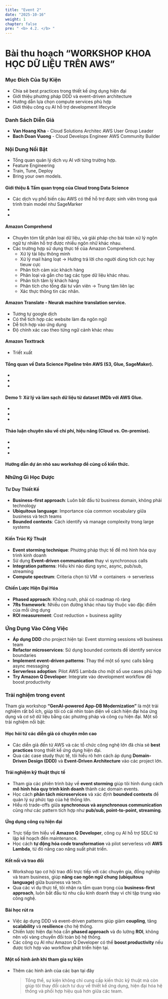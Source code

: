 ```yaml
---
title: "Event 2"
date: "2025-10-16"
weight: 1
chapter: false
pre: " <b> 4.2. </b> "
---
```


# Bài thu hoạch “WORKSHOP KHOA HỌC DỮ LIỆU TRÊN AWS”

### Mục Đích Của Sự Kiện

- Chia sẻ best practices trong thiết kế ứng dụng hiện đại
- Giới thiệu phương pháp DDD và event-driven architecture
- Hướng dẫn lựa chọn compute services phù hợp
- Giới thiệu công cụ AI hỗ trợ development lifecycle

### Danh Sách Diễn Giả

- **Van Hoang Kha** - Cloud Solutions Architec AWS User Group Leader
- **Bach Doan Vuong** - Cloud Develops Engineer AWS Community Builder

### Nội Dung Nổi Bật
- Tổng quan quản lý dịch vụ AI với từng trường hợp. 
- Feature Engineering
- Train, Tune, Deploy 
- Bring your own models. 
#### Giới thiệu & Tầm quan trọng của Cloud trong Data Science
- Các dịch vụ phổ biến cảu AWS có thể hỗ trợ được sinh viên trong quá trình train model như SageMarker
- 
- 
#### Amazon Comprehend
- Chuyên tóm tắt phân loại dữ liệu, và giải pháp cho bài toàn xử lý ngôn ngữ tự nhiên hỗ trợ được nhiều ngôn nhữ khác nhau. 
- Các trường hợp sử dụng thực tế của Amazon Comprehend.   
  + Xử lý tài liệu thông minh
  + Xử lý mail hàng loạt -> Hướng trả lời cho người dùng tích cực hay tieuw cực 
  + Phân tích cảm xúc khách hàng
  + Phân loại và gắn cho tag các type dữ liệu khác nhau. 
  + Phân tích tâm lý khách hàng
  + Phân tích cho tổng đài tư vấn viên -> Trung tâm liên lạc
  + Xác thực thông tin các nhân. 

#### Amazon Translate - Neurak machine translation service.
- Tương tự google dịch
- Có thể tích hợp các website làm đa ngôn ngữ 
- Dễ tích hợp vào ứng dụng 
- Độ chính xác cao theo từng ngữ cảnh khác nhau

#### Amazon Texttrack
- Triết xuất 
#### Tổng quan về Data Science Pipeline trên AWS (S3, Glue, SageMaker).
-
-
-

#### Demo 1: Xử lý và làm sạch dữ liệu từ dataset IMDb với AWS Glue.

- 
-
-

#### Thảo luận chuyên sâu về chi phí, hiệu năng (Cloud vs. On-premise).
-
-
-

#### Hướng dẫn dự án nhỏ sau workshop để củng cố kiến thức.





### Những Gì Học Được

#### Tư Duy Thiết Kế

- **Business-first approach**: Luôn bắt đầu từ business domain, không phải technology
- **Ubiquitous language**: Importance của common vocabulary giữa business và tech teams
- **Bounded contexts**: Cách identify và manage complexity trong large systems

#### Kiến Trúc Kỹ Thuật

- **Event storming technique**: Phương pháp thực tế để mô hình hóa quy trình kinh doanh
- Sử dụng **Event-driven communication** thay vì synchronous calls
- **Integration patterns**: Hiểu khi nào dùng sync, async, pub/sub, streaming
- **Compute spectrum**: Criteria chọn từ VM → containers → serverless

#### Chiến Lược Hiện Đại Hóa

- **Phased approach**: Không rush, phải có roadmap rõ ràng
- **7Rs framework**: Nhiều con đường khác nhau tùy thuộc vào đặc điểm của mỗi ứng dụng
- **ROI measurement**: Cost reduction + business agility

### Ứng Dụng Vào Công Việc

- **Áp dụng DDD** cho project hiện tại: Event storming sessions với business team
- **Refactor microservices**: Sử dụng bounded contexts để identify service boundaries
- **Implement event-driven patterns**: Thay thế một số sync calls bằng async messaging
- **Serverless adoption**: Pilot AWS Lambda cho một số use cases phù hợp
- **Try Amazon Q Developer**: Integrate vào development workflow để boost productivity

### Trải nghiệm trong event

Tham gia workshop **“GenAI-powered App-DB Modernization”** là một trải nghiệm rất bổ ích, giúp tôi có cái nhìn toàn diện về cách hiện đại hóa ứng dụng và cơ sở dữ liệu bằng các phương pháp và công cụ hiện đại. Một số trải nghiệm nổi bật:

#### Học hỏi từ các diễn giả có chuyên môn cao

- Các diễn giả đến từ AWS và các tổ chức công nghệ lớn đã chia sẻ **best practices** trong thiết kế ứng dụng hiện đại.
- Qua các case study thực tế, tôi hiểu rõ hơn cách áp dụng **Domain-Driven Design (DDD)** và **Event-Driven Architecture** vào các project lớn.

#### Trải nghiệm kỹ thuật thực tế

- Tham gia các phiên trình bày về **event storming** giúp tôi hình dung cách **mô hình hóa quy trình kinh doanh** thành các domain events.
- Học cách **phân tách microservices** và xác định **bounded contexts** để quản lý sự phức tạp của hệ thống lớn.
- Hiểu rõ trade-offs giữa **synchronous và asynchronous communication** cũng như các pattern tích hợp như **pub/sub, point-to-point, streaming**.

#### Ứng dụng công cụ hiện đại

- Trực tiếp tìm hiểu về **Amazon Q Developer**, công cụ AI hỗ trợ SDLC từ lập kế hoạch đến maintenance.
- Học cách **tự động hóa code transformation** và pilot serverless với **AWS Lambda**, từ đó nâng cao năng suất phát triển.

#### Kết nối và trao đổi

- Workshop tạo cơ hội trao đổi trực tiếp với các chuyên gia, đồng nghiệp và team business, giúp **nâng cao ngôn ngữ chung (ubiquitous language)** giữa business và tech.
- Qua các ví dụ thực tế, tôi nhận ra tầm quan trọng của **business-first approach**, luôn bắt đầu từ nhu cầu kinh doanh thay vì chỉ tập trung vào công nghệ.

#### Bài học rút ra

- Việc áp dụng DDD và event-driven patterns giúp giảm **coupling**, tăng **scalability** và **resilience** cho hệ thống.
- Chiến lược hiện đại hóa cần **phased approach** và đo lường **ROI**, không nên vội vàng chuyển đổi toàn bộ hệ thống.
- Các công cụ AI như Amazon Q Developer có thể **boost productivity** nếu được tích hợp vào workflow phát triển hiện tại.

#### Một số hình ảnh khi tham gia sự kiện

- Thêm các hình ảnh của các bạn tại đây
  > Tổng thể, sự kiện không chỉ cung cấp kiến thức kỹ thuật mà còn giúp tôi thay đổi cách tư duy về thiết kế ứng dụng, hiện đại hóa hệ thống và phối hợp hiệu quả hơn giữa các team.
